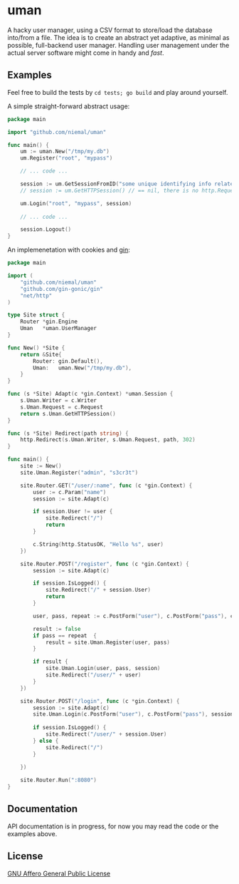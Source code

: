 # uman
A hacky user manager, using a CSV format to store/load the database into/from a file.
The idea is to create an abstract yet adaptive, as minimal as possible, full-backend user manager.
Handling user management under the actual server software might come in handy and *fast*.

## Examples
Feel free to build the tests by `cd tests; go build` and play around yourself.

A simple straight-forward abstract usage:
```go
package main

import "github.com/niemal/uman"

func main() {
	um := uman.New("/tmp/my.db")
	um.Register("root", "mypass")

	// ... code ...

	session := um.GetSessionFromID("some unique identifying info related to the user")
	// session := um.GetHTTPSession() // == nil, there is no http.Request object.

	um.Login("root", "mypass", session)
	
	// ... code ...

	session.Logout()
}
```

An implemenetation with cookies and [gin](https://github.com/gin-gonic/gin):
```go
package main

import (
	"github.com/niemal/uman"
	"github.com/gin-gonic/gin"
	"net/http"
)

type Site struct {
	Router *gin.Engine
	Uman   *uman.UserManager
}

func New() *Site {
	return &Site{
		Router: gin.Default(),
		Uman:   uman.New("/tmp/my.db"),
	}
}

func (s *Site) Adapt(c *gin.Context) *uman.Session {
	s.Uman.Writer = c.Writer
	s.Uman.Request = c.Request
	return s.Uman.GetHTTPSession() 
}

func (s *Site) Redirect(path string) {
	http.Redirect(s.Uman.Writer, s.Uman.Request, path, 302)
}

func main() {
	site := New()
	site.Uman.Register("admin", "s3cr3t")

	site.Router.GET("/user/:name", func (c *gin.Context) {
		user := c.Param("name")
		session := site.Adapt(c)

		if session.User != user {
			site.Redirect("/")
			return
		}

		c.String(http.StatusOK, "Hello %s", user)
	})

	site.Router.POST("/register", func (c *gin.Context) {
		session := site.Adapt(c)

		if session.IsLogged() {
			site.Redirect("/" + session.User)
			return
		}

		user, pass, repeat := c.PostForm("user"), c.PostForm("pass"), c.PostForm("repeat")

		result := false
		if pass == repeat  {
			result = site.Uman.Register(user, pass)
		}

		if result {
			site.Uman.Login(user, pass, session)
			site.Redirect("/user/" + user)
		}
	})

	site.Router.POST("/login", func (c *gin.Context) {
		session := site.Adapt(c)
		site.Uman.Login(c.PostForm("user"), c.PostForm("pass"), session)
		
		if session.IsLogged() {
			site.Redirect("/user/" + session.User)
		} else {
			site.Redirect("/")
		}
		
	})

	site.Router.Run(":8080")
}
```

## Documentation

API documentation is in progress, for now you may read the code or the examples above.

## License
[GNU Affero General Public License](http://www.gnu.org/licenses/agpl-3.0.html)